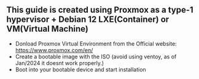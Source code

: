 ## This guide is created using Proxmox as a type-1 hypervisor + Debian 12 LXE(Container) or VM(Virtual Machine)

- Donload Proxmox Virtual Environment from the Official website: https://www.proxmox.com/en/
- Create a bootable image with the ISO (avoid using ventoy, as of Jan/2024 it doesnt work properly.)
- Boot into your bootable device and start installation
